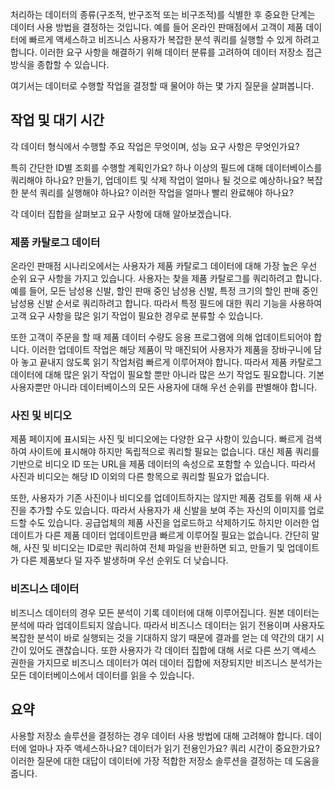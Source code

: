 처리하는 데이터의 종류(구조적, 반구조적 또는 비구조적)를 식별한 후 중요한 단계는 데이터 사용 방법을 결정하는 것입니다. 예를 들어 온라인 판매점에서 고객이 제품 데이터에 빠르게 액세스하고 비즈니스 사용자가 복잡한 분석 쿼리를 실행할 수 있게 하려고 합니다. 이러한 요구 사항을 해결하기 위해 데이터 분류를 고려하여 데이터 저장소 접근 방식을 종합할 수 있습니다.

여기서는 데이터로 수행할 작업을 결정할 때 물어야 하는 몇 가지 질문을 살펴봅니다.

## <a name="operations-and-latency"></a>작업 및 대기 시간

각 데이터 형식에서 수행할 주요 작업은 무엇이며, 성능 요구 사항은 무엇인가요?

특히 간단한 ID별 조회를 수행할 계획인가요? 하나 이상의 필드에 대해 데이터베이스를 쿼리해야 하나요? 만들기, 업데이트 및 삭제 작업이 얼마나 될 것으로 예상하나요? 복잡한 분석 쿼리를 실행해야 하나요? 이러한 작업을 얼마나 빨리 완료해야 하나요?

각 데이터 집합을 살펴보고 요구 사항에 대해 알아보겠습니다.

### <a name="product-catalog-data"></a>제품 카탈로그 데이터

온라인 판매점 시나리오에서는 사용자가 제품 카탈로그 데이터에 대해 가장 높은 우선 순위 요구 사항을 가지고 있습니다. 사용자는 찾을 제품 카탈로그를 쿼리하려고 합니다. 예를 들어, 모든 남성용 신발, 할인 판매 중인 남성용 신발, 특정 크기의 할인 판매 중인 남성용 신발 순서로 쿼리하려고 합니다. 따라서 특정 필드에 대한 쿼리 기능을 사용하여 고객 요구 사항을 많은 읽기 작업이 필요한 경우로 분류할 수 있습니다.

또한 고객이 주문을 할 때 제품 데이터 수량도 응용 프로그램에 의해 업데이트되어야 합니다. 이러한 업데이트 작업은 해당 제품이 막 매진되어 사용자가 제품을 장바구니에 담아 놓고 끝내지 않도록 읽기 작업처럼 빠르게 이루어져야 합니다. 따라서 제품 카탈로그 데이터에 대해 많은 읽기 작업이 필요할 뿐만 아니라 많은 쓰기 작업도 필요합니다. 기본 사용자뿐만 아니라 데이터베이스의 모든 사용자에 대해 우선 순위를 판별해야 합니다.

### <a name="photos-and-videos"></a>사진 및 비디오

제품 페이지에 표시되는 사진 및 비디오에는 다양한 요구 사항이 있습니다. 빠르게 검색하여 사이트에 표시해야 하지만 독립적으로 쿼리할 필요는 없습니다. 대신 제품 쿼리를 기반으로 비디오 ID 또는 URL을 제품 데이터의 속성으로 포함할 수 있습니다. 따라서 사진과 비디오는 해당 ID 이외의 다른 항목으로 쿼리할 필요가 없습니다.

또한, 사용자가 기존 사진이나 비디오를 업데이트하지는 않지만 제품 검토를 위해 새 사진을 추가할 수도 있습니다. 따라서 사용자가 새 신발을 보여 주는 자신의 이미지를 업로드할 수도 있습니다. 공급업체의 제품 사진을 업로드하고 삭제하기도 하지만 이러한 업데이트가 다른 제품 데이터 업데이트만큼 빠르게 이루어질 필요는 없습니다. 간단히 말해, 사진 및 비디오는 ID로만 쿼리하여 전체 파일을 반환하면 되고, 만들기 및 업데이트가 다른 제품보다 덜 자주 발생하며 우선 순위도 더 낮습니다.  

### <a name="business-data"></a>비즈니스 데이터

비즈니스 데이터의 경우 모든 분석이 기록 데이터에 대해 이루어집니다. 원본 데이터는 분석에 따라 업데이트되지 않습니다. 따라서 비즈니스 데이터는 읽기 전용이며 사용자도 복잡한 분석이 바로 실행되는 것을 기대하지 않기 때문에 결과를 얻는 데 약간의 대기 시간이 있어도 괜찮습니다. 또한 사용자가 각 데이터 집합에 대해 서로 다른 쓰기 액세스 권한을 가지므로 비즈니스 데이터가 여러 데이터 집합에 저장되지만 비즈니스 분석가는 모든 데이터베이스에서 데이터를 읽을 수 있습니다.

## <a name="summary"></a>요약

사용할 저장소 솔루션을 결정하는 경우 데이터 사용 방법에 대해 고려해야 합니다. 데이터에 얼마나 자주 액세스하나요? 데이터가 읽기 전용인가요? 쿼리 시간이 중요한가요? 이러한 질문에 대한 대답이 데이터에 가장 적합한 저장소 솔루션을 결정하는 데 도움을 줍니다.

